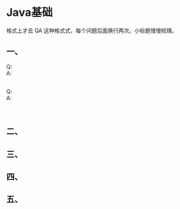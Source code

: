 # Java基础
格式上才去 QA 这种格式式，每个问题后面换行两次。小标题慢慢梳理。
## 一、
Q:    <br>
A: 
<br><br>

Q:    <br>
A:    
<br><br>

  


## 二、

## 三、

## 四、

## 五、